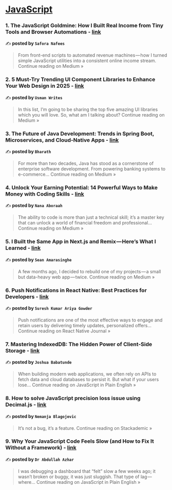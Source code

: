 
<h1><a href=https://medium.com/tag/javascript-development/recommended target="_blank" rel="noopener noreferrer">JavaScript</a></h1>
<h3>1. The JavaScript Goldmine: How I Built Real Income from Tiny Tools and Browser Automations - <a href="https://medium.com/@saforanafees02/the-javascript-goldmine-how-i-built-real-income-from-tiny-tools-and-browser-automations-eb4568aa3e08?source=rss------javascript_development-5" target="_blank" rel="noopener noreferrer">link</a></h3>

✍️ **posted by `Safora Nafees`**

<blockquote>From front-end scripts to automated revenue machines — how I turned simple JavaScript utilities into a consistent online income stream.
Continue reading on Medium »</blockquote>

<h3>2. 5 Must-Try Trending UI Component Libraries to Enhance Your Web Design in 2025 - <a href="https://pixicstudio.medium.com/5-must-try-trending-ui-component-libraries-to-enhance-your-web-design-in-2025-7ed90a5137e5?source=rss------javascript_development-5" target="_blank" rel="noopener noreferrer">link</a></h3>

✍️ **posted by `Usman Writes`**

<blockquote>In this list, I’m going to be sharing the top five amazing UI libraries which you will love. So, what am I talking about?
Continue reading on Medium »</blockquote>

<h3>3. The Future of Java Development: Trends in Spring Boot, Microservices, and Cloud-Native Apps - <a href="https://medium.com/@bharatht3017/the-future-of-java-development-trends-in-spring-boot-microservices-and-cloud-native-apps-784de90b4a22?source=rss------javascript_development-5" target="_blank" rel="noopener noreferrer">link</a></h3>

✍️ **posted by `Bharath`**

<blockquote>For more than two decades, Java has stood as a cornerstone of enterprise software development. From powering banking systems to e-commerce…
Continue reading on Medium »</blockquote>

<h3>4. Unlock Your Earning Potential: 14 Powerful Ways to Make Money with Coding Skills - <a href="https://medium.com/@nanakwabenaaboraah/unlock-your-earning-potential-14-powerful-ways-to-make-money-with-coding-skills-d53e629c6a25?source=rss------javascript_development-5" target="_blank" rel="noopener noreferrer">link</a></h3>

✍️ **posted by `Nana Aboraah`**

<blockquote>The ability to code is more than just a technical skill; it’s a master key that can unlock a world of financial freedom and professional…
Continue reading on Medium »</blockquote>

<h3>5. I Built the Same App in Next.js and Remix — Here’s What I Learned - <a href="https://medium.com/@szaranger/i-built-the-same-app-in-next-js-and-remix-heres-what-i-learned-338ff555977f?source=rss------javascript_development-5" target="_blank" rel="noopener noreferrer">link</a></h3>

✍️ **posted by `Sean Amarasinghe`**

<blockquote>A few months ago, I decided to rebuild one of my projects — a small but data-heavy web app — twice.
Continue reading on Medium »</blockquote>

<h3>6. Push Notifications in React Native: Best Practices for Developers - <a href="https://medium.com/react-native-journal/push-notifications-in-react-native-best-practices-for-developers-976f4a58566a?source=rss------javascript_development-5" target="_blank" rel="noopener noreferrer">link</a></h3>

✍️ **posted by `Suresh Kumar Ariya Gowder`**

<blockquote>Push notifications are one of the most effective ways to engage and retain users by delivering timely updates, personalized offers…
Continue reading on React Native Journal »</blockquote>

<h3>7. Mastering IndexedDB: The Hidden Power of Client-Side Storage - <a href="https://javascript.plainenglish.io/mastering-indexeddb-the-hidden-power-of-client-side-storage-3f56865298fa?source=rss------javascript_development-5" target="_blank" rel="noopener noreferrer">link</a></h3>

✍️ **posted by `Joshua Babatunde`**

<blockquote>When building modern web applications, we often rely on APIs to fetch data and cloud databases to persist it. But what if your users lose…
Continue reading on JavaScript in Plain English »</blockquote>

<h3>8. How to solve JavaScript precision loss issue using Decimal.js - <a href="https://blog.stackademic.com/how-to-solve-javascript-precision-loss-issue-using-decimal-js-0cdc5e99aaad?source=rss------javascript_development-5" target="_blank" rel="noopener noreferrer">link</a></h3>

✍️ **posted by `Nemanja Blagojevic`**

<blockquote>It’s not a bug, it’s a feature.
Continue reading on Stackademic »</blockquote>

<h3>9. Why Your JavaScript Code Feels Slow (and How to Fix It Without a Framework) - <a href="https://javascript.plainenglish.io/why-your-javascript-code-feels-slow-and-how-to-fix-it-without-a-framework-ca6519db699a?source=rss------javascript_development-5" target="_blank" rel="noopener noreferrer">link</a></h3>

✍️ **posted by `Dr Abdullah Azhar`**

<blockquote>I was debugging a dashboard that “felt” slow a few weeks ago; it wasn’t broken or buggy, it was just sluggish. That type of lag — where…
Continue reading on JavaScript in Plain English »</blockquote>

